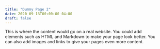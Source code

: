 ```yaml
---
title: "Dummy Page 2"
date: 2020-09-13T00:00:00-04:00
draft: false
---
```

This is where the content would go on a real website. You could add elements such as HTML and Markdown to make your
page look better. You can also add images and links to give your pages even more content. 
